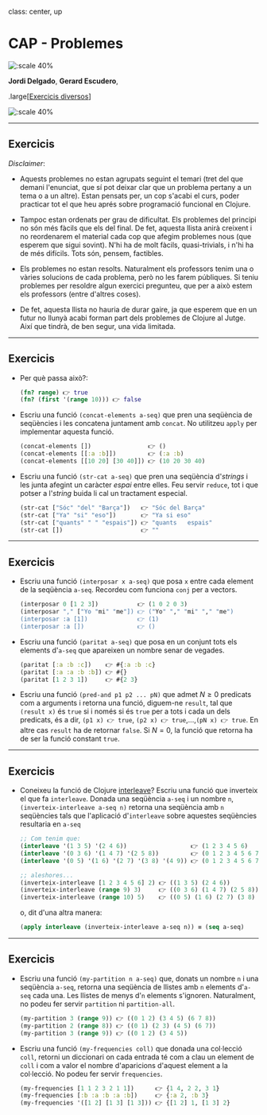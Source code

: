 class: center, up

# CAP - Problemes

![:scale 40%](figures/clojure_logo.png)

**Jordi Delgado**, **Gerard Escudero**,

.large[<ins>Exercicis diversos</ins>]

![:scale 40%](figures/fib50anysUPC.png)

---

## Exercicis

_Disclaimer_:

* Aquests problemes no estan agrupats seguint el temari (tret del que demani l'enunciat, que sí pot deixar clar que
un problema pertany a un tema o a un altre). Estan pensats per, un cop s'acabi el curs, poder practicar tot el que
heu aprés sobre programació funcional en Clojure.

* Tampoc estan ordenats per grau de dificultat. Els problemes del principi no són més fàcils que els del final. De fet,
aquesta llista anirà creixent i no reordenarem el material cada cop que afegim problemes nous (que esperem que sigui
sovint). N'hi ha de molt fàcils, quasi-trivials, i n'hi ha de més difícils. Tots són, pensem, factibles.

* Els problemes no estan resolts. Naturalment els professors tenim una o vàries solucions de cada problema, però no
les farem públiques. Si teniu problemes per resoldre algun exercici pregunteu, que per a això estem els professors
(entre d'altres coses).

* De fet, aquesta llista no hauria de durar gaire, ja que esperem que en un futur no llunyà acabi forman part dels
problemes de Clojure al Jutge. Així que tindrà, de ben segur, una vida limitada.

---

## Exercicis

* Per què passa això?:
  ```Clojure
  (fn? range) 👉 true
  (fn? (first '(range 10))) 👉 false
  ```

* Escriu una funció `(concat-elements a-seq)` que pren una seqüència de seqüències i les 
  concatena juntament amb `concat`. No utilitzeu `apply` per implementar aquesta funció.
  ```Clojure
  (concat-elements [])                👉 ()
  (concat-elements [[:a :b]])         👉 (:a :b)
  (concat-elements [[10 20] [30 40]]) 👉 (10 20 30 40)
  ```

* Escriu una funció `(str-cat a-seq)` que pren una seqüència d'_strings_ i les junta afegint
  un caràcter _espai_ entre elles. Feu servir `reduce`, tot i que potser a l'_string_ buida li
  cal un tractament especial.
  ```Clojure
  (str-cat ["Sóc" "del" "Barça"])   👉 "Sóc del Barça"
  (str-cat ["Ya" "si" "eso"])       👉 "Ya si eso"
  (str-cat ["quants" " " "espais"]) 👉 "quants   espais"
  (str-cat [])                      👉 ""
  ```
---

## Exercicis

* Escriu una funció `(interposar x a-seq)` que posa `x` entre cada element de la seqüència
  `a-seq`. Recordeu com funciona `conj` per a vectors.
  ```Clojure
  (interposar 0 [1 2 3])           👉 (1 0 2 0 3)
  (interposar "," ["Yo "mi" "me"]) 👉 ("Yo" "," "mi" "," "me")
  (interposar :a [1])              👉 (1)
  (interposar :a [])               👉 ()
  ```
  
* Escriu una funció `(paritat a-seq)` que posa en un conjunt tots els elements d'`a-seq` que
  apareixen un nombre senar de vegades.
  ```Clojure
  (paritat [:a :b :c])    👉 #{:a :b :c}
  (paritat [:a :a :b :b]) 👉 #{}
  (paritat [1 2 3 1])     👉 #{2 3}
  ```

* Escriu una funció `(pred-and p1 p2 ... pN)` que admet $N \geq 0$
  predicats com a arguments i retorna una funció, diguem-ne `result`,
  tal que `(result x)` és `true` si i només si és `true` per a tots i
  cada un dels predicats, és a dir, `(p1 x) 👉 true`, `(p2 x) 👉
  true`,...,`(pN x) 👉 true`. En altre cas `result` ha de retornar `false`.
  Si $N = 0$, la funció que retorna ha de ser la funció constant `true`.

---

## Exercicis

* Coneixeu la funció de Clojure [interleave](https://clojuredocs.org/clojure.core/interleave)?
  Escriu una funció que inverteix el que fa `interleave`. Donada una seqüència `a-seq` i
  un nombre `n`, `(inverteix-interleave a-seq n)` retorna una seqüència amb `n` seqüències tals
  que l'aplicació d'`interleave` sobre aquestes seqüències resultaria en `a-seq`
  ```Clojure
  ;; Com tenim que:
  (interleave '(1 3 5) '(2 4 6))                  👉 (1 2 3 4 5 6)
  (interleave '(0 3 6) '(1 4 7) '(2 5 8))         👉 (0 1 2 3 4 5 6 7 8)
  (interleave '(0 5) '(1 6) '(2 7) '(3 8) '(4 9)) 👉 (0 1 2 3 4 5 6 7 8 9)
  
  ;; aleshores...
  (inverteix-interleave [1 2 3 4 5 6] 2) 👉 ((1 3 5) (2 4 6))
  (inverteix-interleave (range 9) 3)     👉 ((0 3 6) (1 4 7) (2 5 8))
  (inverteix-interleave (range 10) 5)    👉 ((0 5) (1 6) (2 7) (3 8) (4 9))
  ```
  o, dit d'una altra manera:
  
  ```Clojure
  (apply interleave (inverteix-interleave a-seq n)) ≡ (seq a-seq)
  ```
---

## Exercicis

* Escriu una funció `(my-partition n a-seq)` que, donats un nombre `n` i una seqüència
  `a-seq`, retorna una seqüència de llistes amb `n` elements d'`a-seq` cada una. Les llistes
  de menys d'`n` elements s'ignoren. Naturalment, no podeu fer servir `partition` ni `partition-all`.
  ```Clojure
  (my-partition 3 (range 9)) 👉 ((0 1 2) (3 4 5) (6 7 8))
  (my-partition 2 (range 8)) 👉 ((0 1) (2 3) (4 5) (6 7))
  (my-partition 3 (range 9)) 👉 ((0 1 2) (3 4 5))
  ```

* Escriu una funció `(my-frequencies coll)` que donada una col·lecció
  `coll`, retorni un diccionari on cada entrada té com a clau un
  element de `coll` i com a valor el nombre d'aparicions d'aquest
  element a la col·lecció. No podeu fer servir `frequencies`.
  ```Clojure
  (my-frequencies [1 1 2 3 2 1 1])      👉 {1 4, 2 2, 3 1}
  (my-frequencies [:b :a :b :a :b])     👉 {:a 2, :b 3}
  (my-frequencies '([1 2] [1 3] [1 3])) 👉 {[1 2] 1, [1 3] 2}
  ```
